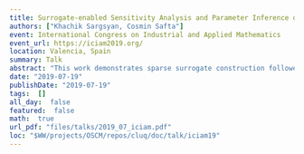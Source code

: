 ```yaml
---
title: Surrogate-enabled Sensitivity Analysis and Parameter Inference of High-Dimensional Models
authors: ["Khachik Sargsyan, Cosmin Safta"]
event: International Congress on Industrial and Applied Mathematics
event_url: https://iciam2019.org/
location: Valencia, Spain
summary: Talk
abstract: "This work demonstrates sparse surrogate construction followed by dimensionality reduction and surrogate enabled Bayesian inference of model inputs to achieve data-informed uncertain predictions of an expensive computational model. We will rely on polynomial chaos (PC) surrogates as flexible functional representation of uncertain inputs and outputs. High-dimensionality is tackled by Bayesian compressed sensing leading to a sparse set of polynomial bases and allowing efficient global sensitivity analysis and dimensionality reduction.<br><br> Talk given by Cosmin Safta."
date: "2019-07-19"
publishDate: "2019-07-19"
tags:  []
all_day:  false
featured:  false
math:  true
url_pdf: "files/talks/2019_07_iciam.pdf"
loc: "$WW/projects/OSCM/repos/cluq/doc/talk/iciam19"
---
```

